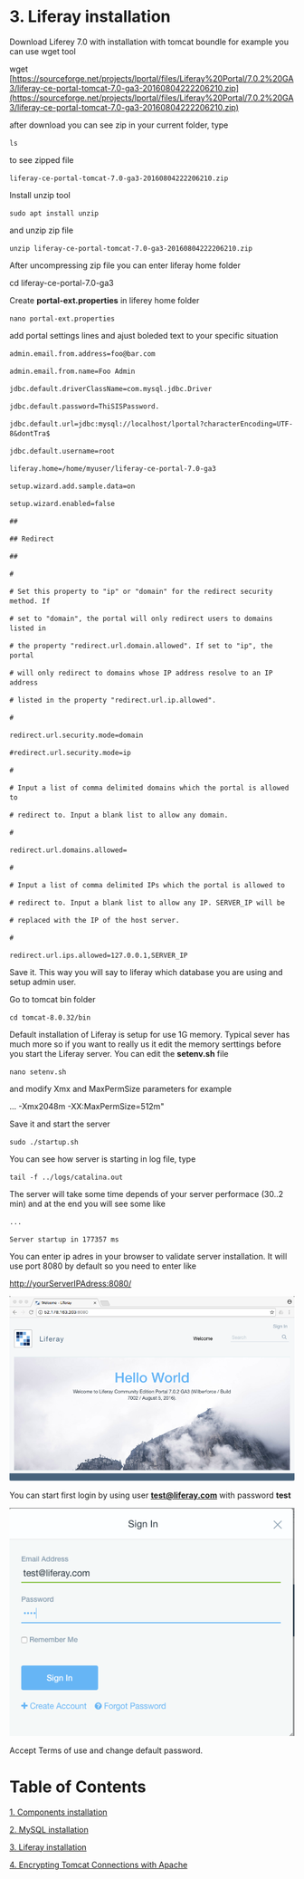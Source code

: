 # 3. Liferay installation

Download Liferey 7.0 with installation with tomcat boundle for example you can use wget tool

wget [https://sourceforge.net/projects/lportal/files/Liferay%20Portal/7.0.2%20GA3/liferay-ce-portal-tomcat-7.0-ga3-20160804222206210.zip](https://sourceforge.net/projects/lportal/files/Liferay%20Portal/7.0.2%20GA3/liferay-ce-portal-tomcat-7.0-ga3-20160804222206210.zip)

after download you can see zip in your current folder, type

`ls`

to see zipped file

`liferay-ce-portal-tomcat-7.0-ga3-20160804222206210.zip`

Install unzip tool

`sudo apt install unzip`

and unzip zip file

`unzip liferay-ce-portal-tomcat-7.0-ga3-20160804222206210.zip`

After uncompressing zip file you can enter liferay home folder

cd liferay-ce-portal-7.0-ga3

Create **portal-ext.properties** in liferey home folder

`nano portal-ext.properties`

add portal settings lines and ajust boleded text to your specific situation

`admin.email.from.address=foo@bar.com`

`admin.email.from.name=Foo Admin`

`jdbc.default.driverClassName=com.mysql.jdbc.Driver`

`jdbc.default.password=ThiSISPassword.`

`jdbc.default.url=jdbc:mysql://localhost/lportal?characterEncoding=UTF-8&dontTra$`

`jdbc.default.username=root`

`liferay.home=/home/myuser/liferay-ce-portal-7.0-ga3`

`setup.wizard.add.sample.data=on`

`setup.wizard.enabled=false`

`##`

`## Redirect`

`##`

`#`

`# Set this property to "ip" or "domain" for the redirect security method. If`

`# set to "domain", the portal will only redirect users to domains listed in`

`# the property "redirect.url.domain.allowed". If set to "ip", the portal`

`# will only redirect to domains whose IP address resolve to an IP address`

`# listed in the property "redirect.url.ip.allowed".`

`#`

`redirect.url.security.mode=domain`

`#redirect.url.security.mode=ip`

`#`

`# Input a list of comma delimited domains which the portal is allowed to`

`# redirect to. Input a blank list to allow any domain.`

`#`

`redirect.url.domains.allowed=`

`#`

`# Input a list of comma delimited IPs which the portal is allowed to`

`# redirect to. Input a blank list to allow any IP. SERVER_IP will be`

`# replaced with the IP of the host server.`

`#`

`redirect.url.ips.allowed=127.0.0.1,SERVER_IP`

Save it. This way you will say to liferay which database you are using and setup admin user.

Go to tomcat bin folder

`cd tomcat-8.0.32/bin`

Default installation of Liferay is setup for use 1G memory. Typical sever has much more so if you want to really us it edit the memory serttings before you start the Liferay server. You can edit the **setenv.sh** file

`nano setenv.sh`

and modify Xmx and MaxPermSize parameters for example

... -Xmx2048m -XX:MaxPermSize=512m"

Save it and start the server

`sudo ./startup.sh`

You can see how server is starting in log file, type

`tail -f ../logs/catalina.out`

The server will take some time depends of your server performace \(30..2 min\) and at the end you will see some like

`...`

`Server startup in 177357 ms`

You can enter ip adres in your browser to validate server installation. It will use port 8080 by default so you need to enter like

[http://yourServerIPAdress:8080/](http://yourServerIPAdress:8080/)

![](assets/liferay_start.png)

You can start first login by using user **test@liferay.com** with password **test**

![](assets/login.png)

Accept Terms of use and change default password.

# Table of Contents

[1. Components installation](chapter1.md)

[2. MySQL installation](chapter2.md)

[3. Liferay installation](chapter3.md)

[4. Encrypting Tomcat Connections with Apache](#)

